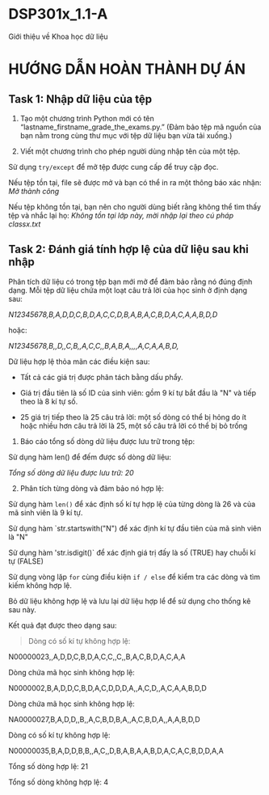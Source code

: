 # DSP301x_1.1-A
Giới thiệu về Khoa học dữ liệu
# HƯỚNG DẪN HOÀN THÀNH DỰ ÁN

## Task 1: Nhập dữ liệu của tệp

1. Tạo một chương trình Python mới có tên “lastname_firstname_grade_the_exams.py.” (Đảm bảo tệp mã nguồn của bạn nằm trong cùng thư mục với tệp dữ liệu bạn vừa tải xuống.)

2. Viết một chương trình cho phép người dùng nhập tên của một tệp. 

Sử dụng `try/except` để mở tệp được cung cấp để truy cập đọc. 

Nếu tệp tồn tại, file sẽ được mở và bạn có thể in ra một thông báo xác nhận: _Mở thành công_

Nếu tệp không tồn tại, bạn nên cho người dùng biết rằng không thể tìm thấy tệp và nhắc lại họ: _Không tồn tại lớp này, mời nhập lại theo cú pháp classx.txt_

## Task 2: Đánh giá tính hợp lệ của dữ liệu sau khi nhập

Phân tích dữ liệu có trong tệp bạn mới mở để đảm bảo rằng nó đúng định dạng. Mỗi tệp dữ liệu chứa một loạt câu trả lời của học sinh ở định dạng sau:

_N12345678,B,A,D,D,C,B,D,A,C,C,D,B,A,B,A,C,B,D,A,C,A,A,B,D,D_

hoặc:

_N12345678,B,,D,,C,B,,A,C,C,,B,A,B,A,,,,A,C,A,A,B,D,_

Dữ liệu hợp lệ thỏa mãn các điều kiện sau:

- Tất cả các giá trị được phân tách bằng dấu phẩy.

- Giá trị đầu tiên là số ID của sinh viên: gồm 9 kí tự bắt đầu là "N" và tiếp theo là 8 kí tự số.

- 25 giá trị tiếp theo là 25 câu trả lời: một số dòng có thể bị hỏng do ít hoặc nhiều hơn câu trả lời là 25, một số câu trả lời có thể bị bỏ trống

1. Báo cáo tổng số dòng dữ liệu được lưu trữ trong tệp:

Sử dụng hàm len() để đếm được số dòng dữ liệu:

_Tổng số dòng dữ liệu được lưu trữ:  20_

2. Phân tích từng dòng và đảm bảo nó hợp lệ:

Sử dụng hàm `len()` để xác định số kí tự hợp lệ của từng dòng là 26 và của mã sinh viên là 9 kí tự.

Sử dụng hàm `str.startswith("N") để xác định kí tự đầu tiên của mã sinh viên là "N"

Sử dụng hàm 'str.isdigit()` để xác định giá trị đấy là số (TRUE) hay chuỗi kí tự (FALSE)

Sử dụng vòng lặp `for` cùng điều kiện `if / else` để kiểm tra các dòng và tìm kiếm không hợp lệ.

Bỏ dữ liệu không hợp lệ và lưu lại dữ liệu hợp lể để sử dụng cho thống kê sau này.

Kết quả đạt được theo dạng sau:

> Dòng có số kí tự không hợp lệ:

 N00000023,,A,D,D,C,B,D,A,C,C,,C,,B,A,C,B,D,A,C,A,A

Dòng chứa mã học sinh không hợp lệ:

 N0000002,B,A,D,D,C,B,D,A,C,D,D,D,A,,A,C,D,,A,C,A,A,B,D,D

Dòng chứa mã học sinh không hợp lệ:

 NA0000027,B,A,D,D,,B,,A,C,B,D,B,A,,A,C,B,D,A,,A,A,B,D,D

Dòng có số kí tự không hợp lệ:

 N00000035,B,A,D,D,B,B,,A,C,,D,B,A,B,A,A,B,D,A,C,A,C,B,D,D,A,A

Tổng số dòng hợp lệ:  21

Tổng số dòng không hợp lệ:  4

